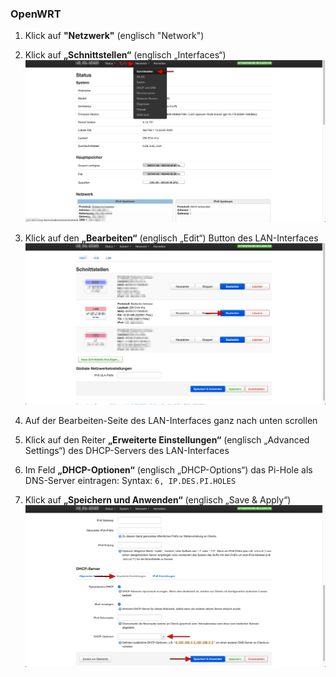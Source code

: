### OpenWRT

1. Klick auf **"Netzwerk"** (englisch "Network")
2. Klick auf **„Schnittstellen“** (englisch „Interfaces“)
![](openwrt1.png)


3. Klick auf den **„Bearbeiten“** (englisch „Edit“) Button des LAN-Interfaces
![](openwrt2.png)

4. Auf der Bearbeiten-Seite des LAN-Interfaces ganz nach unten scrollen
5. Klick auf den Reiter **„Erweiterte Einstellungen“** (englisch „Advanced Settings“) des DHCP-Servers des LAN-Interfaces
6. Im Feld **„DHCP-Optionen“** (englisch „DHCP-Options“) das Pi-Hole als DNS-Server eintragen: Syntax: `6, IP.DES.PI.HOLES`
7. Klick auf **„Speichern und Anwenden“** (englisch „Save & Apply“)
![](openwrt3.png)
